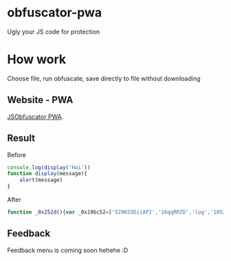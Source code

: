 # obfuscator-pwa
Ugly your JS code for protection

# How work

Choose file, run obfuscate, save directly to file without downloading

## Website - PWA

[JSObfuscator PWA](https://obfuscator.favianriyanto.my.id).

## Result

Before

```javascript
console.log(display('Hai'))
function display(message){
    alert(message)
}
```

After

```javascript
function _0x252d(){var _0x19bc52=['529655DiiAPI','16qqRRZD','log','105222YRoFax','48971uGtdHt','10549310xtQxkZ','100btQJEE','72213qjFMzp','145uOfLcg','809991vGuQRl','Hai','365468vMyHup'];_0x252d=function(){return _0x19bc52;};return _0x252d();}var _0x34c82f=_0x5816;(function(_0x100342,_0x335e8){var _0x210080=_0x5816,_0x8c8034=_0x100342();while(!![]){try{var _0x193379=parseInt(_0x210080(0x16f))/0x1+parseInt(_0x210080(0x16a))/0x2+parseInt(_0x210080(0x172))/0x3*(parseInt(_0x210080(0x171))/0x4)+parseInt(_0x210080(0x173))/0x5*(parseInt(_0x210080(0x16e))/0x6)+parseInt(_0x210080(0x16b))/0x7*(parseInt(_0x210080(0x16c))/0x8)+-parseInt(_0x210080(0x168))/0x9+-parseInt(_0x210080(0x170))/0xa;if(_0x193379===_0x335e8)break;else _0x8c8034['push'](_0x8c8034['shift']());}catch(_0x19c663){_0x8c8034['push'](_0x8c8034['shift']());}}}(_0x252d,0x55125),console[_0x34c82f(0x16d)](display(_0x34c82f(0x169))));function _0x5816(_0x453c85,_0x42c257){var _0x252d83=_0x252d();return _0x5816=function(_0x581608,_0x511275){_0x581608=_0x581608-0x168;var _0x52189e=_0x252d83[_0x581608];return _0x52189e;},_0x5816(_0x453c85,_0x42c257);}function display(_0x1b859d){alert(_0x1b859d);}
```

## Feedback

Feedback menu is coming soon hehehe :D
